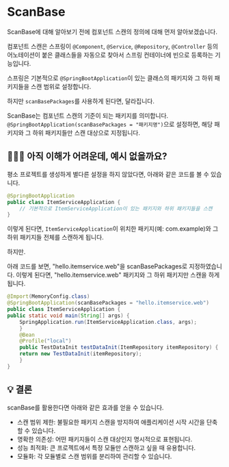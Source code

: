 # ScanBase
ScanBase에 대해 알아보기 전에 컴포넌트 스캔의 정의에 대해 먼저 알아보겠습니다.

컴포넌트 스캔은 스프링이 `@Component`, `@Service`, `@Repository`, `@Controller` 등의 어노테이션이 붙은 클래스들을 자동으로 찾아서 스프링 컨테이너에 빈으로 등록하는 기능입니다.

스프링은 기본적으로 `@SpringBootApplication`이 있는 클래스의 패키지와 그 하위 패키지들을 스캔 범위로 설정합니다.

하지만 `scanBasePackages`를 사용하게 된다면, 달라집니다.

ScanBase는 컴포넌트 스캔의 기준이 되는 패키지를 의미합니다. `@SpringBootApplication(scanBasePackages = "패키지명")`으로 설정하면, 해당 패키지와 그 하위 패키지들만 스캔 대상으로 지정됩니다.

## 🤷🏻‍♂️ 아직 이해가 어려운데, 예시 없을까요?

평소 프로젝트를 생성하게 별다른 설정을 하지 않았다면, 아래와 같은 코드를 볼 수 있습니다.

```java
@SpringBootApplication
public class ItemServiceApplication {
    // 기본적으로 ItemServiceApplication이 있는 패키지와 하위 패키지들을 스캔
}
```
이렇게 된다면, `ItemServiceApplication`이 위치한 패키지(예: com.example)와 그 하위 패키지들 전체를 스캔하게 됩니다. 

하지만.

아래 코드를 보면, "hello.itemservice.web"을 scanBasePackages로 지정하였습니다. 이렇게 된다면, "hello.itemservice.web" 패키지와 그 하위 패키지만 스캔을 하게 됩니다.

```java
@Import(MemoryConfig.class)
@SpringBootApplication(scanBasePackages = "hello.itemservice.web")
public class ItemServiceApplication {
public static void main(String[] args) {
    SpringApplication.run(ItemServiceApplication.class, args);
    }
    @Bean
    @Profile("local")
    public TestDataInit testDataInit(ItemRepository itemRepository) {
    return new TestDataInit(itemRepository);
    }
}
```

## 💡 결론
scanBase를 활용한다면 아래와 같은 효과를 얻을 수 있습니다.

- 스캔 범위 제한: 불필요한 패키지 스캔을 방지하여 애플리케이션 시작 시간을 단축할 수 있습니다.
- 명확한 의존성: 어떤 패키지들이 스캔 대상인지 명시적으로 표현됩니다.
- 성능 최적화: 큰 프로젝트에서 특정 모듈만 스캔하고 싶을 때 유용합니다.
- 모듈화: 각 모듈별로 스캔 범위를 분리하여 관리할 수 있습니다.